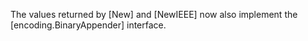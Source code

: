 The values returned by [New] and [NewIEEE] now also implement the [encoding.BinaryAppender] interface.
